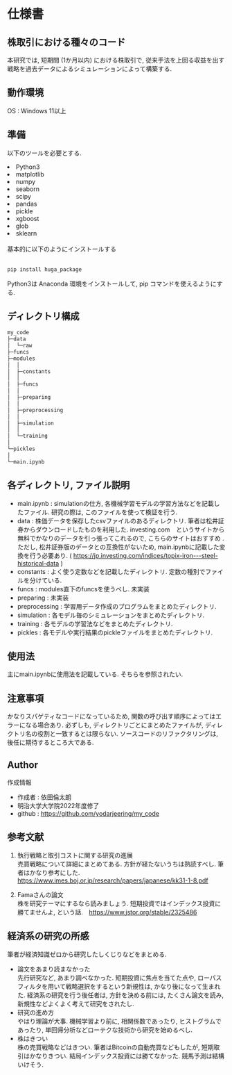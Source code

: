 # 仕様書


## 株取引における種々のコード
本研究では, 短期間 (1か月以内) における株取引で, 従来手法を上回る収益を出す戦略を過去データによるシミュレーションによって構築する.
<br>

## 動作環境

OS : Windows 11以上
<br>

## 準備
以下のツールを必要とする.

<li> Python3
<li> matplotlib
<li> numpy
<li> seaborn
<li> scipy
<li> pandas 
<li> pickle
<li> xgboost
<li> glob
<li> sklearn
<br>
<br>
基本的に以下のようにインストールする
<br>
<br>

```bash
pip install huga_package
```

Python3は Anaconda 環境をインストールして, pip コマンドを使えるようにする.
## ディレクトリ構成

```bash
my_code
├─data
│  └─raw
├─funcs
├─modules
│  │  
│  ├─constants
│  │  
│  ├─funcs
│  │  
│  ├─preparing
│  │  
│  ├─preprocessing
│  │  
│  ├─simulation
│  │  
│  └─training
│      
└─pickles
│      
└─main.ipynb
```
## 各ディレクトリ, ファイル説明

* main.ipynb : simulationの仕方, 各機械学習モデルの学習方法などを記載したファイル. 研究の際は, このファイルを使って検証を行う.
* data : 株価データを保存したcsvファイルのあるディレクトリ. 筆者は松井証券からダウンロードしたものを利用した. investing.com　というサイトから無料でかなりのデータを引っ張ってこれるので, こちらのサイトはおすすめ . ただし, 松井証券版のデータとの互換性がないため, main.ipynbに記載した変換を行う必要あり. ( https://jp.investing.com/indices/topix-iron---steel-historical-data ) 
* constants : よく使う定数などを記載したディレクトリ. 定数の種別でファイルを分けている.
* funcs : modules直下のfuncsを使うべし. 未実装
* preparing : 未実装
* preprocessing : 学習用データ作成のプログラムをまとめたディレクトリ. 
* simulation : 各モデル毎のシミュレーションをまとめたディレクトリ.
* training : 各モデルの学習法などをまとめたディレクトリ.
* pickles : 各モデルや実行結果のpickleファイルをまとめたディレクトリ.


## 使用法

主にmain.ipynbに使用法を記載している. そちらを参照されたい. 

## 注意事項

かなりスパゲティなコードになっているため, 関数の呼び出す順序によってはエラーになる場合あり.
必ずしも, ディレクトリごとにまとめたファイルが, ディレクトリ名の役割と一致するとは限らない.
ソースコードのリファクタリングは, 後任に期待するところ大である.

## Author

作成情報

* 作成者 : 依田倫太朗
* 明治大学大学院2022年度修了
* github : https://github.com/yodarjeering/my_code

## 参考文献

  1.   執行戦略と取引コストに関する研究の進展 <br> 売買戦略について詳細にまとめてある. 方針が経たないうちは熟読すべし. 筆者はかなり参考にした. https://www.imes.boj.or.jp/research/papers/japanese/kk31-1-8.pdf

  2. Famaさんの論文 <br>  株を研究テーマにするなら読みましょう. 短期投資ではインデックス投資に勝てませんよ, という話.　https://www.jstor.org/stable/2325486

  ## 経済系の研究の所感
  筆者が経済知識ゼロから研究したしくじりなどをまとめる.

  * 論文をあまり読まなかった <br>
  先行研究など, あまり調べなかった. 短期投資に焦点を当てた点や, ローパスフィルタを用いて戦略選択をするという新規性は, かなり後になって生まれた. 経済系の研究を行う後任者は, 方針を決める前には, たくさん論文を読み, 新規性などよくよく考えて研究をされたし.
  * 研究の進め方　<br>
  やはり理論が大事. 機械学習より前に, 相関係数であったり, ヒストグラムであったり, 単回帰分析などローテクな技術から研究を始めるべし.
  * 株はきつい <br>
  株の売買戦略などはきつい. 筆者はBitcoinの自動売買などもしたが, 短期取引はかなりきつい. 結局インデックス投資には勝てなかった. 競馬予測は結構いけそう. 